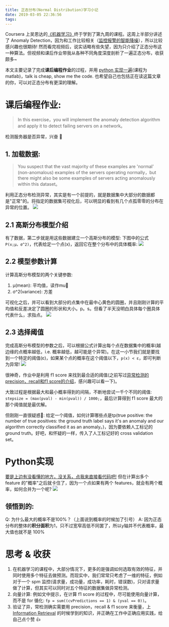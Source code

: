 ```yaml
---
title: 正态分布(Normal Distribution)学习小记
date: 2019-03-05 22:36:56
tags:
---
```



Coursera 上吴恩达的[《机器学习》](https://www。coursera。org/learn/machine-learning/home/welcome)终于学到了第九周的课程。这周上半部分讲述了 Anomaly Detection，因为和工作比较相关（[监控报警的智能降噪](/blog/20190113/anomaly-detection/)），所以比较感兴趣也很期待! 然而看完视频后，说实话略有些失望，因为只介绍了正态分布这一种算法。但视频和课后作业带我从各种不同角度深度剖析了一遍正态分布，收获颇多~

本文主要记录了完成**课后编程作业**的过程，并用 [python 实现一遍](https://github.com/daya0576/Gaussian-Distribution/blob/master/normalization.ipynb)(课程为matlab)，talk is cheap, show me the code. 也希望自己也包括正在读这篇文章的你，可以对正态分布有更深的理解。

<!--more-->

# 课后编程作业:
> In this exercise，you will implement the anomaly detection algorithm and apply it to detect failing servers on a network。

检测服务器是否异常，兴奋 🥰

## 1. 加载数据:
> You suspect that the vast majority of these examples are 'normal' (non-anomalous) examples of the servers operating normally，but there might also be some examples of servers acting anomalously within this dataset。

利用正态分布检测异常，其实是有一个前提的，就是数据集中大部分的数据都是"正常"的。将指定的数据集可视化后，可以明显的看到有几个点孤零零的分布在异常的位置。
![](/images/blog/190302_cousera_anomaly_detection/15516041918813.jpg)

## 2.1 高斯分布模型介绍
有了数据，第二步就是用这些数据建立一个高斯分布的模型: 下图中的公式 `P(x;μ，σ^2)`，代表给定一个点(x)，返回它在整个分布中的具体概率:
![](/images/blog/190302_cousera_anomaly_detection/model.jpg)


## 2.2 模型参数计算
计算高斯分布模型的两个关键参数:

1. μ(mean): 平均值，读作mu
2. σ^2(variance): 方差

可视化之后，并可以看到大部分的点集中在最中心黄色的圆圈，并且刚刚计算的平均值和反差决定了圆圈的形状和大小。p。s。但看了半天没明白具体每个圈具体代表什么，求指点。
![](/images/blog/190302_cousera_anomaly_detection/15516064266294.jpg)

## 2.3 选择阈值
完成高斯分布模型的参数之后，可以根据公式计算出每个点在数据集中的概率(越边缘的点概率越低，i.e. 概率越低，越可能是个异常)。在这一小节我们就是要找到一个特定的阈值(ε)，如果某个点的概率在这个阈值以下，`p(x) < ε`，即可判断为异常!
![](/images/blog/190302_cousera_anomaly_detection/15516075882385.jpg)

很神奇，作业中是利用 f1 score 来找到最合适的阈值(之前写过[异常检测的precision，recall和f1 score的介绍](/blog/20190113/anomaly-detection/#2-回归测试)，感兴趣可以看一下)。

大致过程是根据最大和最小概率得到的间隔，不断地尝试一千个不同的阈值: `stepsize = (max(pval) - min(pval)) / 1000;`，最后计算得到 f1 score 最大的那个阈值就是最优解。

但刚刚一直很疑惑🤔: 给定一个阈值，如何计算哪些点是tp(true positive: the number of true positives: the ground truth label says it's an anomaly and our algorithm correctly classified it as an anomaly。)，因为要依赖人工标记的 ground truth。好吧，和怀疑的一样，传入了人工标记好的 cross validation set。

# Python实现
[要是上边有没看懂的地方，没关系，点我来直接看代码吧!](https://github.com/daya0576/Gaussian-Distribution/blob/master/normalization.ipynb)
但在计算出多个 feature 的"概率"之后就卡住了，因为一个点如果有两个 features，就会有两个概率，如何合并为一个呢?
![](/images/blog/190302_cousera_anomaly_detection/15517965144087.jpg)

## 领悟到的:
Q: 为什么最大的概率不是100%？（上面说到概率的时候加了引号）
A: 因为正态分布的整体的**积分面积**为1，只不过宽窄高低不同罢了，所以y轴并不代表概率，最大值也就不是 100%


# 思考 & 收获
1. 在机器学习的课程中，大部分情况下，更多的是强调如何选取有效的特征，并同时使用多个特征去做预测。而现实中，我们常常只考虑了一维的特征，例如对于一个 spm 监控(请求量，成功量，成功率，耗时，错误数)，只对请求量做了计算，但其实可以同时对五个特征的数据集做异常检测。
2. 向量计算: 例如文中提示，在计算 f1 score 的过程中，尽可能使用向量计算，而不是 for 循化: `fp = sum((cvPredictions == 1) & (yval == 0))`。
3. 验证了异，常检测确实需要用 precision，recall & f1 score 来衡量，上  [Information Retrieval](/blog/20160731/comp6714-information-retrieval-and-web-search-2016s2/) 的时候学到的知识，并正确在工作中正确应用实践，给自己点个赞 👍



